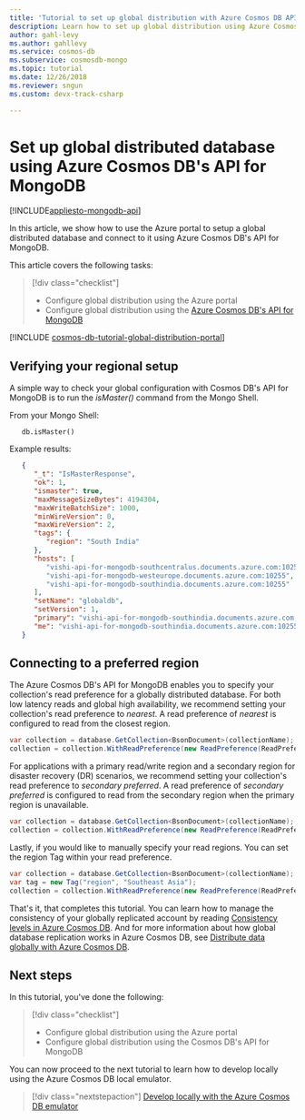 ```yaml
---
title: 'Tutorial to set up global distribution with Azure Cosmos DB API for MongoDB'
description: Learn how to set up global distribution using Azure Cosmos DB's API for MongoDB.
author: gahl-levy
ms.author: gahllevy
ms.service: cosmos-db
ms.subservice: cosmosdb-mongo
ms.topic: tutorial
ms.date: 12/26/2018
ms.reviewer: sngun
ms.custom: devx-track-csharp

---
```

# Set up global distributed database using Azure Cosmos DB's API for MongoDB
[!INCLUDE[appliesto-mongodb-api](../includes/appliesto-mongodb-api.md)]

In this article, we show how to use the Azure portal to setup a global distributed database and connect to it using Azure Cosmos DB's API for MongoDB.

This article covers the following tasks: 

> [!div class="checklist"]
> * Configure global distribution using the Azure portal
> * Configure global distribution using the [Azure Cosmos DB's API for MongoDB](mongodb-introduction.md)

[!INCLUDE [cosmos-db-tutorial-global-distribution-portal](includes/cosmos-db-tutorial-global-distribution-portal.md)]

## Verifying your regional setup 
A simple way to check your global configuration with Cosmos DB's API for MongoDB is to run the *isMaster()* command from the Mongo Shell.

From your Mongo Shell:

   ```
      db.isMaster()
   ```
   
Example results:

   ```JSON
      {
         "_t": "IsMasterResponse",
         "ok": 1,
         "ismaster": true,
         "maxMessageSizeBytes": 4194304,
         "maxWriteBatchSize": 1000,
         "minWireVersion": 0,
         "maxWireVersion": 2,
         "tags": {
            "region": "South India"
         },
         "hosts": [
            "vishi-api-for-mongodb-southcentralus.documents.azure.com:10255",
            "vishi-api-for-mongodb-westeurope.documents.azure.com:10255",
            "vishi-api-for-mongodb-southindia.documents.azure.com:10255"
         ],
         "setName": "globaldb",
         "setVersion": 1,
         "primary": "vishi-api-for-mongodb-southindia.documents.azure.com:10255",
         "me": "vishi-api-for-mongodb-southindia.documents.azure.com:10255"
      }
   ```

## Connecting to a preferred region 

The Azure Cosmos DB's API for MongoDB enables you to specify your collection's read preference for a globally distributed database. For both low latency reads and global high availability, we recommend setting your collection's read preference to *nearest*. A read preference of *nearest* is configured to read from the closest region.

```csharp
var collection = database.GetCollection<BsonDocument>(collectionName);
collection = collection.WithReadPreference(new ReadPreference(ReadPreferenceMode.Nearest));
```

For applications with a primary read/write region and a secondary region for disaster recovery (DR) scenarios, we recommend setting your collection's read preference to *secondary preferred*. A read preference of *secondary preferred* is configured to read from the secondary region when the primary region is unavailable.

```csharp
var collection = database.GetCollection<BsonDocument>(collectionName);
collection = collection.WithReadPreference(new ReadPreference(ReadPreferenceMode.SecondaryPreferred));
```

Lastly, if you would like to manually specify your read regions. You can set the region Tag within your read preference.

```csharp
var collection = database.GetCollection<BsonDocument>(collectionName);
var tag = new Tag("region", "Southeast Asia");
collection = collection.WithReadPreference(new ReadPreference(ReadPreferenceMode.Secondary, new[] { new TagSet(new[] { tag }) }));
```

That's it, that completes this tutorial. You can learn how to manage the consistency of your globally replicated account by reading [Consistency levels in Azure Cosmos DB](consistency-levels.md). And for more information about how global database replication works in Azure Cosmos DB, see [Distribute data globally with Azure Cosmos DB](distribute-data-globally.md).

## Next steps

In this tutorial, you've done the following:

> [!div class="checklist"]
> * Configure global distribution using the Azure portal
> * Configure global distribution using the Cosmos DB's API for MongoDB

You can now proceed to the next tutorial to learn how to develop locally using the Azure Cosmos DB local emulator.

> [!div class="nextstepaction"]
> [Develop locally with the Azure Cosmos DB emulator](local-emulator.md)
